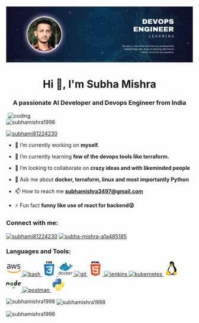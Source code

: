 ![logo](https://github.com/SubhaMishra1998/SubhaMishra1998/blob/main/bannerGit.png)
<h1 align="center">Hi 👋, I'm Subha Mishra</h1>
<h3 align="center">A passionate AI Developer and Devops Engineer from India</h3>
<img align="right" alt="coding" width="500" src="https://i.pinimg.com/originals/54/e3/7d/54e37d8074ebcde1d96c77d7b2a7f310.gif">

<p align="left"> <img src="https://komarev.com/ghpvc/?username=subhamishra1998&label=Profile%20views&color=0e75b6&style=flat" alt="subhamishra1998" /> </p>

<p align="left"> <a href="https://twitter.com/subhami81224230" target="blank"><img src="https://img.shields.io/twitter/follow/subhami81224230?logo=twitter&style=for-the-badge" alt="subhami81224230" /></a> </p>

- 🔭 I’m currently working on **myself.**

- 🌱 I’m currently learning **few of the devops tools like terraform.**

- 👯 I’m looking to collaborate on **crazy ideas and with likeminded people**

- 💬 Ask me about **docker, terraform, linux and most importantly Python**

- 📫 How to reach me **subhamishra3497@gmail.com**

- ⚡ Fun fact **funny like use of react for backend😜**

<h3 align="left">Connect with me:</h3>
<p align="left">
<a href="https://twitter.com/subhami81224230" target="blank"><img align="center" src="https://raw.githubusercontent.com/rahuldkjain/github-profile-readme-generator/master/src/images/icons/Social/twitter.svg" alt="subhami81224230" height="30" width="40" /></a>
<a href="https://linkedin.com/in/subha-mishra-a1a485185" target="blank"><img align="center" src="https://raw.githubusercontent.com/rahuldkjain/github-profile-readme-generator/master/src/images/icons/Social/linked-in-alt.svg" alt="subha-mishra-a1a485185" height="30" width="40" /></a>
</p>

<h3 align="left">Languages and Tools:</h3>
<p align="left"> <a href="https://aws.amazon.com" target="_blank" rel="noreferrer"> <img src="https://raw.githubusercontent.com/devicons/devicon/master/icons/amazonwebservices/amazonwebservices-original-wordmark.svg" alt="aws" width="40" height="40"/> </a> <a href="https://www.gnu.org/software/bash/" target="_blank" rel="noreferrer"> <img src="https://www.vectorlogo.zone/logos/gnu_bash/gnu_bash-icon.svg" alt="bash" width="40" height="40"/> </a> <a href="https://www.w3schools.com/css/" target="_blank" rel="noreferrer"> <img src="https://raw.githubusercontent.com/devicons/devicon/master/icons/css3/css3-original-wordmark.svg" alt="css3" width="40" height="40"/> </a> <a href="https://www.docker.com/" target="_blank" rel="noreferrer"> <img src="https://raw.githubusercontent.com/devicons/devicon/master/icons/docker/docker-original-wordmark.svg" alt="docker" width="40" height="40"/> </a> <a href="https://git-scm.com/" target="_blank" rel="noreferrer"> <img src="https://www.vectorlogo.zone/logos/git-scm/git-scm-icon.svg" alt="git" width="40" height="40"/> </a> <a href="https://www.w3.org/html/" target="_blank" rel="noreferrer"> <img src="https://raw.githubusercontent.com/devicons/devicon/master/icons/html5/html5-original-wordmark.svg" alt="html5" width="40" height="40"/> </a> <a href="https://www.jenkins.io" target="_blank" rel="noreferrer"> <img src="https://www.vectorlogo.zone/logos/jenkins/jenkins-icon.svg" alt="jenkins" width="40" height="40"/> </a> <a href="https://kubernetes.io" target="_blank" rel="noreferrer"> <img src="https://www.vectorlogo.zone/logos/kubernetes/kubernetes-icon.svg" alt="kubernetes" width="40" height="40"/> </a> <a href="https://www.linux.org/" target="_blank" rel="noreferrer"> <img src="https://raw.githubusercontent.com/devicons/devicon/master/icons/linux/linux-original.svg" alt="linux" width="40" height="40"/> </a> <a href="https://nodejs.org" target="_blank" rel="noreferrer"> <img src="https://raw.githubusercontent.com/devicons/devicon/master/icons/nodejs/nodejs-original-wordmark.svg" alt="nodejs" width="40" height="40"/> </a> <a href="https://postman.com" target="_blank" rel="noreferrer"> <img src="https://www.vectorlogo.zone/logos/getpostman/getpostman-icon.svg" alt="postman" width="40" height="40"/> </a> <a href="https://www.python.org" target="_blank" rel="noreferrer"> <img src="https://raw.githubusercontent.com/devicons/devicon/master/icons/python/python-original.svg" alt="python" width="40" height="40"/> </a> </p>

<p><img align="left" src="https://github-readme-stats.vercel.app/api/top-langs?username=subhamishra1998&show_icons=true&locale=en&layout=compact" alt="subhamishra1998" /></p>

<p>&nbsp;<img align="center" src="https://github-readme-stats.vercel.app/api?username=subhamishra1998&show_icons=true&locale=en" alt="subhamishra1998" /></p>

<p><img align="center" src="https://github-readme-streak-stats.herokuapp.com/?user=subhamishra1998&" alt="subhamishra1998" /></p>



